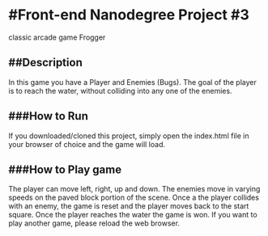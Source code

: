 
#Front-end Nanodegree Project #3
================================

classic arcade game Frogger

##Description
-------------
In this game you have a Player and Enemies (Bugs). The goal of the player is to reach the water, without colliding into any one of the enemies.


###How to Run
-------------
If you downloaded/cloned this project, simply open the index.html file in your browser of choice and the game will load.


###How to Play game
-------------------
The player can move left, right, up and down. The enemies move in varying speeds on the paved block portion of the scene. Once a the player collides with an enemy, the game is reset and the player moves back to the start square. Once the player reaches the water the game is won. If you want to play another game, please reload the web browser.
